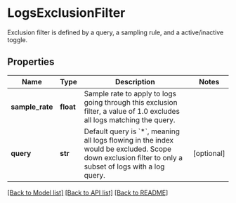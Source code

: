 # LogsExclusionFilter

Exclusion filter is defined by a query, a sampling rule, and a active/inactive toggle.

## Properties

| Name            | Type      | Description                                                                                                                                                      | Notes      |
| --------------- | --------- | ---------------------------------------------------------------------------------------------------------------------------------------------------------------- | ---------- |
| **sample_rate** | **float** | Sample rate to apply to logs going through this exclusion filter, a value of 1.0 excludes all logs matching the query.                                           |
| **query**       | **str**   | Default query is &#x60;\*&#x60;, meaning all logs flowing in the index would be excluded. Scope down exclusion filter to only a subset of logs with a log query. | [optional] |

[[Back to Model list]](README.md#documentation-for-models) [[Back to API list]](README.md#documentation-for-api-endpoints) [[Back to README]](README.md)
